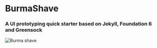 # BurmaShave
### A UI prototyping quick starter based on Jekyll, Foundation 6 and Greensock

![Burma shave](bs.jpg)
